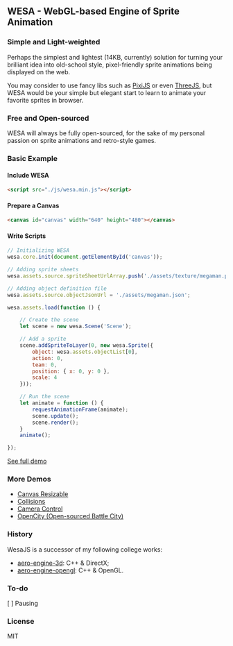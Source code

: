 WESA - WebGL-based Engine of Sprite Animation
-----------------------------------------------

### Simple and Light-weighted

Perhaps the simplest and lightest (14KB, currently) solution for turning your brilliant idea into old-school style, pixel-friendly sprite animations being displayed on the web.

You may consider to use fancy libs such as [PixiJS](http://www.pixijs.com) or even [ThreeJS](https://threejs.org), but WESA would be your simple but elegant start to learn to animate your favorite sprites in browser.

### Free and Open-sourced

WESA will always be fully open-sourced, for the sake of my personal passion on sprite animations and retro-style games.

### Basic Example

#### Include WESA

```html
<script src="./js/wesa.min.js"></script>
```

#### Prepare a Canvas

```html
<canvas id="canvas" width="640" height="480"></canvas>
```

#### Write Scripts

```javascript
// Initializing WESA
wesa.core.init(document.getElementById('canvas'));

// Adding sprite sheets
wesa.assets.source.spriteSheetUrlArray.push('./assets/texture/megaman.png');

// Adding object definition file
wesa.assets.source.objectJsonUrl = './assets/megaman.json';

wesa.assets.load(function () {

    // Create the scene
    let scene = new wesa.Scene('Scene');

    // Add a sprite
    scene.addSpriteToLayer(0, new wesa.Sprite({
        object: wesa.assets.objectList[0],
        action: 0,
        team: 0,
        position: { x: 0, y: 0 },
        scale: 4
    }));

    // Run the scene
    let animate = function () {
        requestAnimationFrame(animate);
        scene.update();
        scene.render();
    }
    animate();

});
```

[See full demo](http://caiyi.us/wesa)

### More Demos

* [Canvas Resizable](http://caiyi.us/wesa/demo/#1.resize.html)
* [Collisions](http://caiyi.us/wesa/demo/#2.collision.html)
* [Camera Control](http://caiyi.us/wesa/demo/#3.camera.html)
* [OpenCity (Open-sourced Battle City)](http://caiyi.us/wesa/demo/#opencity/index.html)

### History

WesaJS is a successor of my following college works:

- [aero-engine-3d](https://github.com/mriiiron/aero-engine-d3d): C++ & DirectX;
- [aero-engine-opengl](https://github.com/mriiiron/aero-engine-opengl): C++ & OpenGL.

### To-do

[ ] Pausing

### License

MIT
